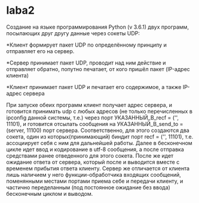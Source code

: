 # laba2
Создание на языке программирования Python (v 3.6.1) двух программ, посылающих друг другу данные через сокеты UDP:

*Клиент формирует пакет UDP по определённому принципу и отправляет его на сервер.

*Сервер принимает пакет UDP, проводит над ним действие и отправляет обратно, попутно печатает, от кого пришёл пакет (IP-адрес клиента)

*Клиент принимает пакет UDP и печатает его содержимое, а также IP-адрес сервера

При запуске обеих программ клиент получает адрес сервера, и готовится принимать udp с любых адресов (не только перечисленных в ipconfig данной системы, т.е.) через порт УКАЗАННЫЙ_В_recf = ('', 11101), и готовится отсылать сообщения на УКАЗАННЫЙ_В_send_to = (server, 11100) порт сервера. 
Соответственно, для этого создаются два сокета, один из которых(принимающий) биндит порт recf = ('', 11101), т.е. ассоциирует себя с ним для дальнейшей работы.
Далее в бесконечном цикле идет ввод и кодирование в utf-8 сообщения, а после отправка средствами ранее отведенного для этого сокета. 
После же идет ожидание ответа от сервера, который после и выводится вместе с временем прибытия ответа клиенту.
Сервер же отличается от клиента лишь наличием у него функции-обработчика входящих сообщений, поменянными местами портами приема себе и передачи клиенту, и частично переделанным (под постоянное ожидание без ввода) бесконечным циклом и выводом.
